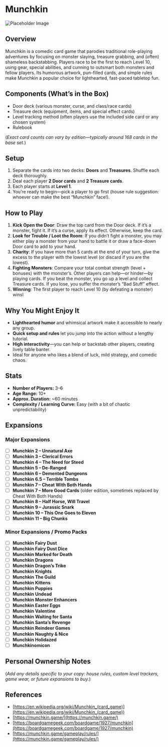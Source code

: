 # Munchkin

![Placeholder Image](./placeholder.jpg)

## Overview
Munchkin is a comedic card game that parodies traditional role-playing adventures by focusing on monster slaying, treasure grabbing, and (often) shameless backstabbing. Players race to be the first to reach Level 10, using gear, special abilities, and cunning to outsmart both monsters and fellow players. Its humorous artwork, pun-filled cards, and simple rules make Munchkin a popular choice for lighthearted, fast-paced tabletop fun.

## Components (What’s in the Box)
- Door deck (various monster, curse, and class/race cards)
- Treasure deck (equipment, items, and special effect cards)
- Level tracking method (often players use the included side card or any chosen system)
- Rulebook

(*Exact card counts can vary by edition—typically around 168 cards in the base set.*)

## Setup
1. Separate the cards into two decks: **Doors** and **Treasures**. Shuffle each deck thoroughly.
2. Deal each player **2 Door cards** and **2 Treasure cards**.
3. Each player starts at **Level 1**.
4. You’re ready to begin—pick a player to go first (house rule suggestion: whoever can make the best “Munchkin” face!).

## How to Play
1. **Kick Open the Door**: Draw the top card from the Door deck. If it’s a monster, fight it. If it’s a curse, apply its effect. Otherwise, keep the card.
2. **Look for Trouble / Loot the Room**: If you didn’t fight a monster, you may either play a monster from your hand to battle it or draw a face-down Door card to add to your hand.
3. **Charity**: If you have more than 5 cards at the end of your turn, give the excess to the player with the lowest level (or discard if you are the lowest).
4. **Fighting Monsters**: Compare your total combat strength (level + bonuses) with the monster’s. Other players can help—or hinder—by playing cards. If you beat the monster, you go up a level and collect Treasure cards. If you lose, you suffer the monster’s “Bad Stuff” effect.
5. **Winning**: The first player to reach Level 10 (by defeating a monster) wins!

## Why You Might Enjoy It
- **Lighthearted humor** and whimsical artwork make it accessible to nearly any group.
- **Quick setup and rules** let you jump into the action without a lengthy tutorial.
- **High interactivity**—you can help or backstab other players, creating lively table banter.
- Ideal for anyone who likes a blend of luck, mild strategy, and comedic chaos.

## Stats
- **Number of Players:** 3–6
- **Age Range:** 10+
- **Approx. Duration:** ~60 minutes
- **Complexity / Learning Curve:** Easy (with a bit of chaotic unpredictability)

## Expansions

### Major Expansions
- [ ] **Munchkin 2 – Unnatural Axe**
- [ ] **Munchkin 3 – Clerical Errors**
- [ ] **Munchkin 4 – The Need for Steed**
- [ ] **Munchkin 5 – De-Ranged**
- [ ] **Munchkin 6 – Demented Dungeons**
- [ ] **Munchkin 6.5 – Terrible Tombs**
- [ ] **Munchkin 7 – Cheat With Both Hands**
- [ ] **Munchkin 7 – More Good Cards** (older edition, sometimes replaced by Cheat With Both Hands)
- [ ] **Munchkin 8 – Half Horse, Will Travel**
- [ ] **Munchkin 9 – Jurassic Snark**
- [ ] **Munchkin 10 – This One Goes to Eleven**
- [ ] **Munchkin 11 – Big Chunks**

### Minor Expansions / Promo Packs
- [ ] **Munchkin Fairy Dust**
- [ ] **Munchkin Fairy Dust Dice**
- [ ] **Munchkin Marked for Death**
- [ ] **Munchkin Dragons**
- [ ] **Munchkin Dragon’s Trike**
- [ ] **Munchkin Knights**
- [ ] **Munchkin The Guild**
- [ ] **Munchkin Kittens**
- [ ] **Munchkin Puppies**
- [ ] **Munchkin Undead**
- [ ] **Munchkin Monster Enhancers**
- [ ] **Munchkin Easter Eggs**
- [ ] **Munchkin Valentine**
- [ ] **Munchkin Waiting for Santa**
- [ ] **Munchkin Santa’s Revenge**
- [ ] **Munchkin Reindeer Games**
- [ ] **Munchkin Naughty & Nice**
- [ ] **Munchkin Holidazed**
- [ ] **Munchkinomicon**

## Personal Ownership Notes
(*Add any details specific to your copy: house rules, custom level trackers, game wear, or future expansions to buy.*)

## References
- [https://en.wikipedia.org/wiki/Munchkin_(card_game)](https://en.wikipedia.org/wiki/Munchkin_(card_game))
- [https://munchkin.game/](https://munchkin.game/)
- [https://boardgamegeek.com/boardgame/1927/munchkin](https://boardgamegeek.com/boardgame/1927/munchkin)
- [https://munchkin.game/gameplay/rules/](https://munchkin.game/gameplay/rules/)
